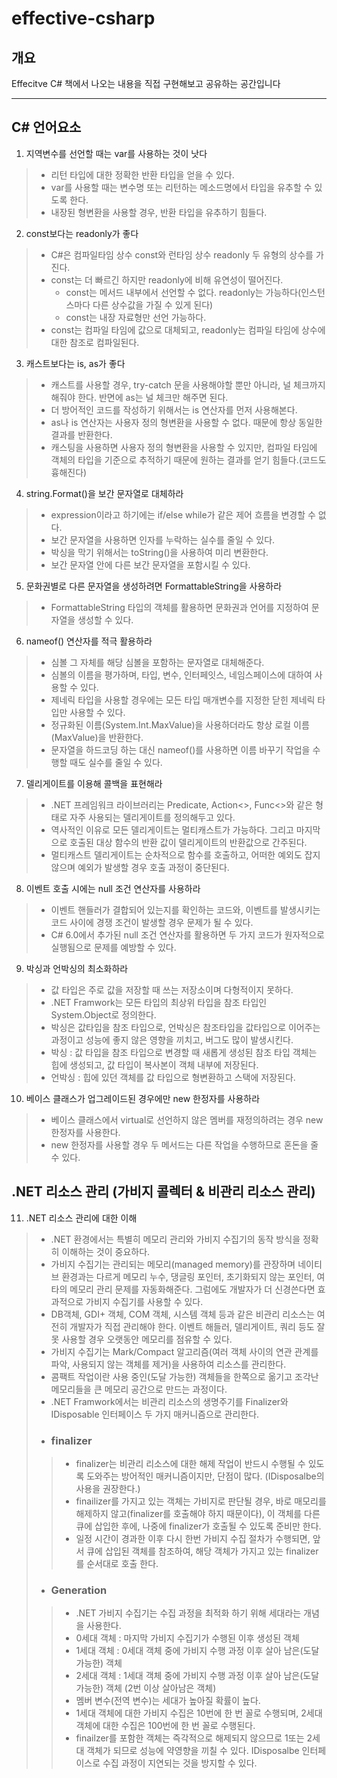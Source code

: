# effective-csharp

## 개요
Effecitve C# 책에서 나오는 내용을 직접 구현해보고 공유하는 공간입니다

-----------------------------

## C# 언어요소
1. 지역변수를 선언할 때는 var를 사용하는 것이 낫다
> * 리턴 타입에 대한 정확한 반환 타입을 얻을 수 있다.
> * var를 사용할 때는 변수명 또는 리턴하는 메소드명에서 타입을 유추할 수 있도록 한다.
> * 내장된 형변환을 사용할 경우, 반환 타입을 유추하기 힘들다.


2. const보다는 readonly가 좋다
> * C#은 컴파일타임 상수 const와 런타임 상수 readonly 두 유형의 상수를 가진다.
> * const는 더 빠르긴 하지만 readonly에 비해 유연성이 떨어진다.
>   + const는 메서드 내부에서 선언할 수 없다. readonly는 가능하다(인스턴스마다 다른 상수값을 가질 수 있게 된다)
>   + const는 내장 자료형만 선언 가능하다.
> * const는 컴파일 타임에 값으로 대체되고, readonly는 컴파일 타임에 상수에 대한 참조로 컴파일된다.


3. 캐스트보다는 is, as가 좋다 
> * 캐스트를 사용할 경우, try-catch 문을 사용해야할 뿐만 아니라, 널 체크까지 해줘야 한다. 반면에 as는 널 체크만 해주면 된다.
> * 더 방어적인 코드를 작성하기 위해서는 is 연산자를 먼저 사용해본다.
> * as나 is 연산자는 사용자 정의 형변환을 사용할 수 없다. 때문에 항상 동일한 결과를 반환한다.
> * 캐스팅을 사용하면 사용자 정의 형변환을 사용할 수 있지만, 컴파일 타임에 객체의 타입을 기준으로 추적하기 때문에 원하는 결과를 얻기 힘들다.(코드도 흉해진다)

4. string.Format()을 보간 문자열로 대체하라
> * expression이라고 하기에는 if/else while가 같은 제어 흐름을 변경할 수 없다.
> * 보간 문자열을 사용하면 인자를 누락하는 실수를 줄일 수 있다.
> * 박싱을 막기 위해서는 toString()을 사용하여 미리 변환한다.
> * 보간 문자열 안에 다른 보간 문자열을 포함시킬 수 있다.

5. 문화권별로 다른 문자열을 생성하려면 FormattableString을 사용하라
> * FormattableString 타입의 객체를 활용하면 문화권과 언어를 지정하여 문자열을 생성할 수 있다.

6. nameof() 연산자를 적극 활용하라
> * 심볼 그 자체를 해당 심볼을 포함하는 문자열로 대체해준다.
> * 심볼의 이름을 평가하며, 타입, 변수, 인터페잇스, 네임스페이스에 대하여 사용할 수 있다.
> * 제네릭 타입을 사용할 경우에는 모든 타입 매개변수를 지정한 닫힌 제네릭 타입만 사용할 수 있다.
> * 정규화된 이름(System.Int.MaxValue)을 사용하더라도 항상 로컬 이름(MaxValue)을 반환한다.
> * 문자열을 하드코딩 하는 대신 nameof()를 사용하면 이름 바꾸기 작업을 수행할 때도 실수를 줄일 수 있다.

7. 델리게이트를 이용해 콜백을 표현해라
> * .NET 프레임워크 라이브러리는 Predicate<T>, Action<>, Func<>와 같은 형태로 자주 사용되는 델리게이트를 정의해두고 있다.
> * 역사적인 이유로 모든 델리게이트는 멀티캐스트가 가능하다. 그리고 마지막으로 호출된 대상 함수의 반환 값이 델리게이트의 반환값으로 간주된다.
> * 멀티캐스트 델리게이트는 순차적으로 함수를 호출하고, 어떠한 예외도 잡지 않으며 예외가 발생할 경우 호출 과정이 중단된다.

8. 이벤트 호출 시에는 null 조건 연산자를 사용하라
> * 이벤트 핸들러가 결합되어 있는지를 확인하는 코드와, 이벤트를 발생시키는 코드 사이에 경쟁 조건이 발생할 경우 문제가 될 수 있다.
> * C# 6.0에서 추가된 null 조건 연산자를 활용하면 두 가지 코드가 원자적으로 실행됨으로 문제를 예방할 수 있다.
  
9. 박싱과 언박싱의 최소화하라
> * 값 타입은 주로 값을 저장할 때 쓰는 저장소이며 다형적이지 못하다.
> * .NET Framwork는 모든 타입의 최상위 타입을 참조 타입인 System.Object로 정의한다.
> * 박싱은 값타입을 참조 타입으로, 언박싱은 참조타입을 값타입으로 이어주는 과정이고 성능에 좋지 않은 영향을 끼치고, 버그도 많이 발생시킨다.
> * 박싱 : 값 타입을 참조 타입으로 변경할 때 새롭게 생성된 참조 타입 객체는 힙에 생성되고, 값 타입이 복사본이 객체 내부에 저장된다.
> * 언박싱 : 힙에 있던 객체를 값 타입으로 형변환하고 스택에 저장된다.
  
10. 베이스 클래스가 업그레이드된 경우에만 new 한정자를 사용하라
> * 베이스 클래스에서 virtual로 선언하지 않은 멤버를 재정의하려는 경우 new 한정자를 사용한다.
> * new 한정자를 사용할 경우 두 메서드는 다른 작업을 수행하므로 혼돈을 줄 수 있다.

## .NET 리소스 관리 (가비지 콜렉터 & 비관리 리소스 관리)
11. .NET 리소스 관리에 대한 이해
> * .NET 환경에서는 특별히 메모리 관리와 가비지 수집기의 동작 방식을 정확히 이해하는 것이 중요하다.
> * 가비지 수집기는 관리되는 메모리(managed memory)를 관장하며 네이티브 환경과는 다르게 메모리 누수, 댕글링 포인터, 초기화되지 않는 포인터, 여타의 메모리 관리 문제를 자동화해준다. 그럼에도 개발자가 더 신경쓴다면 효과적으로 가비지 수집기를 사용할 수 있다.
> * DB객체, GDI+ 객체, COM 객체, 시스템 객체 등과 같은 비관리 리소스는 여전히 개발자가 직접 관리해야 한다. 이벤트 해들러, 델리게이트, 쿼리 등도 잘못 사용할 경우 오랫동안 메모리를 점유할 수 있다.
> * 가비지 수집기는 Mark/Compact 알고리즘(여러 객체 사이의 연관 관계를 파악, 사용되지 않는 객체를 제거)을 사용하여 리소스를 관리한다.
> * 콤팩트 작업이란 사용 중인(도달 가능한) 객체들을 한쪽으로 옮기고 조각난 메모리들을 큰 메모리 공간으로 만드는 과정이다.
> * .NET Framwork에서는 비관리 리소스의 생명주기를 Finalizer와 IDisposable 인터페이스 두 가지 매커니즘으로 관리한다.
> * ### finalizer
>> * finalizer는 비관리 리소스에 대한 해제 작업이 반드시 수행될 수 있도록 도와주는 방어적인 매커니즘이지만, 단점이 많다. (IDisposalbe의 사용을 권장한다.)
>> * finailizer를 가지고 있는 객체는 가비지로 판단될 경우, 바로 매모리를 해제하지 않고(finalizer를 호출해야 하지 때문이다), 이 객체를 다른 큐에 삽입한 후에, 나중에 finalizer가 호출될 수 있도록 준비만 한다.
>> * 일정 시간이 경과한 이후 다시 한번 가비지 수집 절차가 수행되면, 앞서 큐에 삽입된 객체를 참조하여, 해당 객체가 가지고 있는 finalizer를 순서대로 호출 한다.
> * ### Generation
>> * .NET 가비지 수집기는 수집 과정을 최적화 하기 위해 세대라는 개념을 사용한다.
>> * 0세대 객체 : 마지막 가비지 수집기가 수행된 이후 생성된 객체
>> * 1세대 객체 : 0세대 객체 중에 가비지 수행 과정 이후 살아 남은(도달 가능한) 객체
>> * 2세대 객체 : 1세대 객체 중에 가비지 수행 과정 이후 살아 남은(도달 가능한) 객체 (2번 이상 살아남은 객체)
>> * 멤버 변수(전역 변수)는 세대가 높아질 확률이 높다.
>> * 1세대 객체에 대한 가비지 수집은 10번에 한 번 꼴로 수행되며, 2세대 객체에 대한 수집은 100번에 한 번 꼴로 수행된다.
>> * finailzer를 포함한 객체는 즉각적으로 해제되지 않으므로 1또는 2세대 객체가 되므로 성능에 약영향을 끼칠 수 있다. IDisposalbe 인터페이스로 수집 과정이 지연되는 것을 방지할 수 있다.


